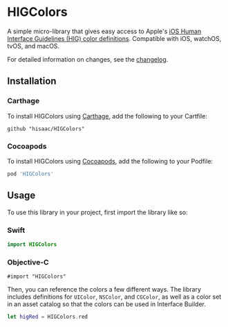 # HIGColors

A simple micro-library that gives easy access to Apple's [iOS Human Interface Guidelines (HIG) color definitions](https://developer.apple.com/design/human-interface-guidelines/ios/visual-design/color/). Compatible with iOS, watchOS, tvOS, and macOS.

For detailed information on changes, see the [changelog](./changelog.md).

## Installation

### Carthage

To install HIGColors using [Carthage](https://github.com/Carthage/Carthage), add the following to your Cartfile:

```plain
github "hisaac/HIGColors"
```

### Cocoapods

To install HIGColors using [Cocoapods](https://cocoapods.org), add the following to your Podfile:

```ruby
pod 'HIGColors'
```

## Usage

To use this library in your project, first import the library like so:

### Swift

```swift
import HIGColors
```

### Objective-C

```objc
#import "HIGColors"
```

Then, you can reference the colors a few different ways. The library includes definitions for `UIColor`, `NSColor`, and `CGColor`, as well as a color set in an asset catalog so that the colors can be used in Interface Builder.

```swift
let higRed = HIGColors.red
```
